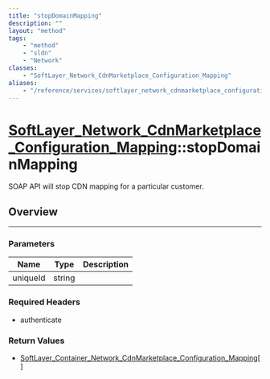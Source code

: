 ```yaml
---
title: "stopDomainMapping"
description: ""
layout: "method"
tags:
    - "method"
    - "sldn"
    - "Network"
classes:
    - "SoftLayer_Network_CdnMarketplace_Configuration_Mapping"
aliases:
    - "/reference/services/softlayer_network_cdnmarketplace_configuration_mapping/stopDomainMapping"
---
```

# [SoftLayer_Network_CdnMarketplace_Configuration_Mapping](/reference/services/SoftLayer_Network_CdnMarketplace_Configuration_Mapping)::stopDomainMapping


SOAP API will stop CDN mapping for a particular customer. 


## Overview 


-----

### Parameters 
|Name | Type | Description |
| --- | --- | --- |
|uniqueId| string| |


### Required Headers
* authenticate


### Return Values
* <a href='/reference/datatypes/SoftLayer_Container_Network_CdnMarketplace_Configuration_Mapping'>SoftLayer_Container_Network_CdnMarketplace_Configuration_Mapping[] </a>





